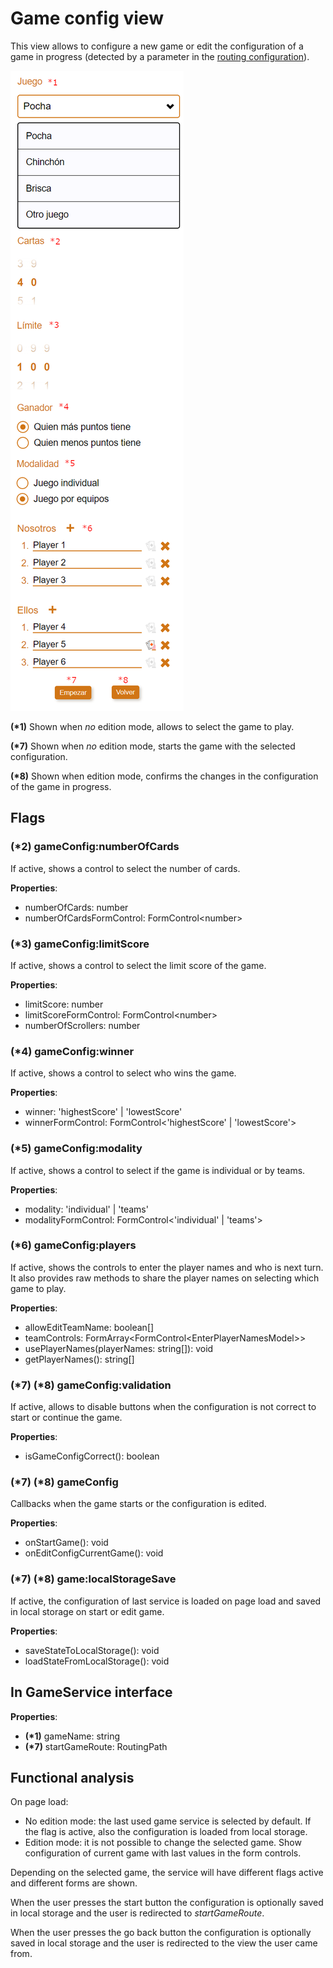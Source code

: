 # Game config view

This view allows to configure a new game or edit the configuration of a game in progress (detected by a parameter in the [routing configuration](../src/app/app.routes.ts)).

![game config](./images/game_config.png)

**(\*1)** Shown when _no_ edition mode, allows to select the game to play.

**(\*7)** Shown when _no_ edition mode, starts the game with the selected configuration.

**(\*8)** Shown when edition mode, confirms the changes in the configuration of the game in progress.

## Flags

### (*2) gameConfig:numberOfCards

If active, shows a control to select the number of cards.

**Properties**:

- numberOfCards: number
- numberOfCardsFormControl: FormControl&lt;number>

### (*3) gameConfig:limitScore

If active, shows a control to select the limit score of the game.

**Properties**:

- limitScore: number
- limitScoreFormControl: FormControl&lt;number>
- numberOfScrollers: number

### (*4) gameConfig:winner

If active, shows a control to select who wins the game.

**Properties**:

- winner: 'highestScore' | 'lowestScore'
- winnerFormControl: FormControl&lt;'highestScore' | 'lowestScore'>

### (*5) gameConfig:modality

If active, shows a control to select if the game is individual or by teams.

**Properties**:

- modality: 'individual' | 'teams'
- modalityFormControl: FormControl&lt;'individual' | 'teams'>

### (*6) gameConfig:players

If active, shows the controls to enter the player names and who is next turn. It also provides raw methods to share the player names on selecting which game to play.

**Properties**:

- allowEditTeamName: boolean[]
- teamControls: FormArray&lt;FormControl&lt;EnterPlayerNamesModel&gt;&gt;
- usePlayerNames(playerNames: string[]): void
- getPlayerNames(): string[]

### (*7) (*8) gameConfig:validation

If active, allows to disable buttons when the configuration is not correct to start or continue the game.

**Properties**:

- isGameConfigCorrect(): boolean

### (*7) (*8) gameConfig

Callbacks when the game starts or the configuration is edited.

**Properties**:

- onStartGame(): void
- onEditConfigCurrentGame(): void

### (*7) (*8) game:localStorageSave

If active, the configuration of last service is loaded on page load and saved in local storage on start or edit game.

**Properties**:

- saveStateToLocalStorage(): void
- loadStateFromLocalStorage(): void

## In GameService interface

**Properties**:

- **(\*1)** gameName: string
- **(\*7)** startGameRoute: RoutingPath

## Functional analysis

On page load:

- No edition mode: the last used game service is selected by default. If the flag is active, also the configuration is loaded from local storage.
- Edition mode: it is not possible to change the selected game. Show configuration of current game with last values in the form controls.

Depending on the selected game, the service will have different flags active and different forms are shown.

When the user presses the start button the configuration is optionally saved in local storage and the user is redirected to _startGameRoute_.

When the user presses the go back button the configuration is optionally saved in local storage and the user is redirected to the view the user came from.

